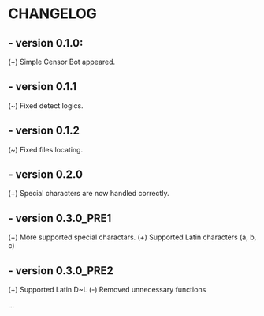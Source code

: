 # **CHANGELOG**

## - version 0.1.0:
(+) Simple Censor Bot appeared.

## - version 0.1.1
(~) Fixed detect logics.

## - version 0.1.2
(~) Fixed files locating.

## - version 0.2.0
(+) Special characters are now handled correctly.

## - version 0.3.0_PRE1
(+) More supported special charactars.
(+) Supported Latin characters (a, b, c)

## - version 0.3.0_PRE2
(+) Supported Latin D~L
(-) Removed unnecessary functions

...
